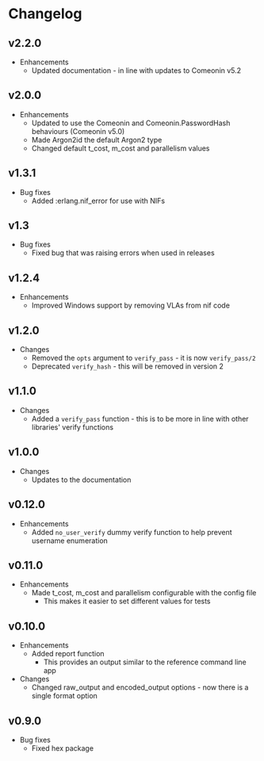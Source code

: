 # Changelog

## v2.2.0

* Enhancements
  * Updated documentation - in line with updates to Comeonin v5.2

## v2.0.0

* Enhancements
  * Updated to use the Comeonin and Comeonin.PasswordHash behaviours (Comeonin v5.0)
  * Made Argon2id the default Argon2 type
  * Changed default t_cost, m_cost and parallelism values

## v1.3.1

* Bug fixes
  * Added :erlang.nif_error for use with NIFs

## v1.3

* Bug fixes
  * Fixed bug that was raising errors when used in releases

## v1.2.4

* Enhancements
  * Improved Windows support by removing VLAs from nif code

## v1.2.0

* Changes
  * Removed the `opts` argument to `verify_pass` - it is now `verify_pass/2`
  * Deprecated `verify_hash` - this will be removed in version 2

## v1.1.0

* Changes
  * Added a `verify_pass` function - this is to be more in line with other libraries' verify functions

## v1.0.0

* Changes
  * Updates to the documentation

## v0.12.0

* Enhancements
  * Added `no_user_verify` dummy verify function to help prevent username enumeration

## v0.11.0

* Enhancements
  * Made t_cost, m_cost and parallelism configurable with the config file
    * This makes it easier to set different values for tests

## v0.10.0

* Enhancements
  * Added report function
    * This provides an output similar to the reference command line app
* Changes
  * Changed raw_output and encoded_output options - now there is a single format option

## v0.9.0

* Bug fixes
  * Fixed hex package
